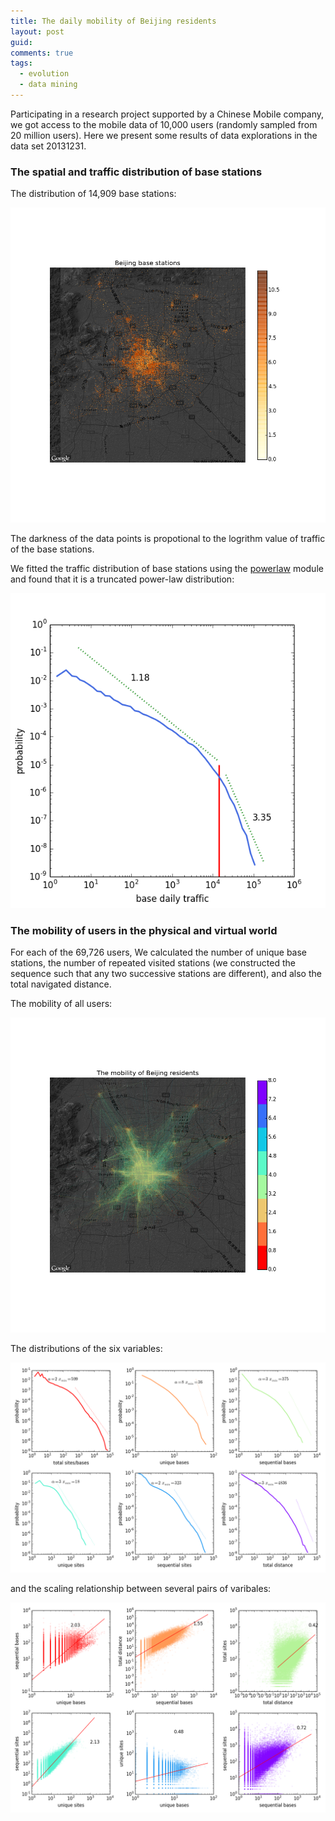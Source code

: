 ```yaml
---
title: The daily mobility of Beijing residents
layout: post
guid:
comments: true
tags:
  - evolution
  - data mining
---
```



Participating in a research project supported by a Chinese Mobile company, we got access to the mobile data of 10,000 users (randomly sampled from 20 million users). Here we present some results of data explorations in the data set 20131231. 

### The spatial and traffic distribution of base stations

The distribution of 14,909 base stations:

![basemap](/media/files/2014-03-22-The-daily-mobility-of-Beijing-residents/basemap.png)

The darkness of the data points is propotional to the logrithm value of traffic of the base stations. 

We fitted the traffic distribution of base stations using the [powerlaw](https://pypi.python.org/pypi/powerlaw) module and found that it is a truncated power-law distribution:

![basetrafficdist](/media/files/2014-03-22-The-daily-mobility-of-Beijing-residents/basetrafficdist.png)


### The mobility of users in the physical and virtual world 

For each of the 69,726 users, We calculated the number of unique base stations, the number of repeated visited stations (we constructed the sequence such that any two successive stations are different), and also the total navigated distance. 

The mobility of all users:

![navigation2](/media/files/2014-03-22-The-daily-mobility-of-Beijing-residents/navigation2.png)

The distributions of the six variables:

![navigationDist.png](/media/files/2014-03-22-The-daily-mobility-of-Beijing-residents/navigationDist.png)

and the scaling relationship between several pairs of varibales:

![allometric.png](/media/files/2014-03-22-The-daily-mobility-of-Beijing-residents/allometric.png)


